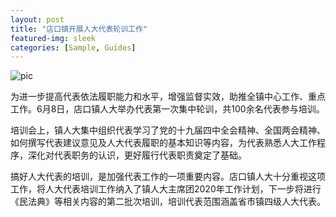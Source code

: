 ```yaml
---
layout: post
title: "店口镇开展人大代表轮训工作"
featured-img: sleek
categories: [Sample, Guides]
---
```



![pic](http://zjjcmspublic.oss-cn-hangzhou-zwynet-d01-a.internet.cloud.zj.gov.cn/jcms_files/jcms1/web2745/site/picture/-1/510978b04b7340a38c6a906ce7b239f6.png)

为进一步提高代表依法履职能力和水平，增强监督实效，助推全镇中心工作、重点工作。6月8日，店口镇人大举办代表第一次集中轮训，共100余名代表参与培训。

培训会上，镇人大集中组织代表学习了党的十九届四中全会精神、全国两会精神、如何撰写代表建议意见及人大代表履职的基本知识等内容，为代表熟悉人大工作程序，深化对代表职务的认识，更好履行代表职责奠定了基础。

搞好人大代表的培训，是加强代表工作的一项重要内容。店口镇人大十分重视这项工作，将人大代表培训工作纳入了镇人大主席团2020年工作计划，下一步将进行《民法典》等相关内容的第二批次培训，培训代表范围涵盖省市镇四级人大代表。
